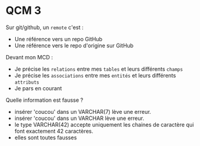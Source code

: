 # QCM 3

Sur git/github, un `remote` c'est :
- Une référence vers un repo GitHub
- Une référence vers le repo d'origine sur GitHub


Devant mon MCD :
- Je précise les `relations` entre mes `tables` et leurs différents `champs`
- Je précise les `associations` entre mes `entités` et leurs différents `attributs`
- Je pars en courant


Quelle information est fausse ?
- insérer 'coucou' dans un VARCHAR(7) lève une erreur.
- insérer 'coucou' dans un VARCHAR lève une erreur.
- le type VARCHAR(42) accepte uniquement les chaines de caractère qui font exactement 42 caractères.
- elles sont toutes fausses

